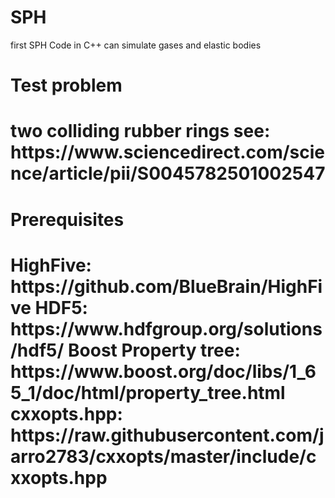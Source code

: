 # SPH
first SPH Code in C++
can simulate gases and elastic bodies

<h1> Test problem <h1>
two colliding rubber rings
see: https://www.sciencedirect.com/science/article/pii/S0045782501002547

<h1> Prerequisites <h1>
HighFive: https://github.com/BlueBrain/HighFive
HDF5: https://www.hdfgroup.org/solutions/hdf5/
Boost Property tree: https://www.boost.org/doc/libs/1_65_1/doc/html/property_tree.html
cxxopts.hpp: https://raw.githubusercontent.com/jarro2783/cxxopts/master/include/cxxopts.hpp
